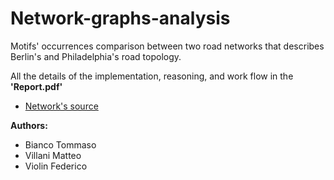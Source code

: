 # Network-graphs-analysis
Motifs' occurrences comparison between two road networks that describes Berlin's and Philadelphia's road topology.

All the details of the implementation, reasoning, and work flow in the **'Report.pdf'**

- [Network's source](https://github.com/bstabler/TransportationNetworks/tree/master) 

**Authors:**
- Bianco Tommaso
- Villani Matteo
- Violin Federico

